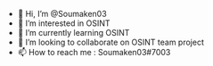 - 👋 Hi, I’m @Soumaken03
- 👀 I’m interested in OSINT
- 🌱 I’m currently learning OSINT
- 💞️ I’m looking to collaborate on OSINT team project
- 📫 How to reach me : Soumaken03#7003

<!---
Soumaken03/Soumaken03 is a ✨ special ✨ repository because its `README.md` (this file) appears on your GitHub profile.
You can click the Preview link to take a look at your changes.
--->
